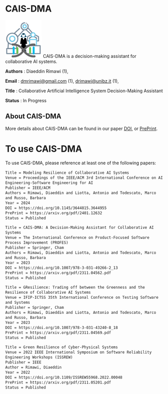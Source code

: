 # CAIS-DMA
![CAIS-DMA Icon](https://github.com/dmrimawi/CAIS-DMA/blob/master/CAIS-DMA.png?raw=true)
CAIS-DMA is a decision-making assistant for collaborative AI systems.

__Authors__ : Diaeddin Rimawi (1), 

__Email__ : dmrimawi@gmail.com (1), drimawi@unibz.it (1), 

__Title__ : Collaborative Artificial Intelligence System Decision-Making Assistant

__Status__ : In Progress

## About CAIS-DMA

More details about CAIS-DMA can be found in our paper [DOI](https://doi.org/10.1007/978-3-031-49266-2_13), or [PrePrint](https://arxiv.org/pdf/2311.04562.pdf).

# To use CAIS-DMA 
To use CAIS-DMA, please reference at least one of the following papers:

```
Title = Modeling Resilience of Collaborative AI Systems
Venue = Proceedings of the IEEE/ACM 3rd International Conference on AI Engineering-Software Engineering for AI
Publisher = IEEE/ACM
Authors = Rimawi, Diaeddin and Liotta, Antonio and Todescato, Marco and Russo, Barbara
Year = 2024
DOI = https://doi.org/10.1145/3644815.3644955
PrePrint = https://arxiv.org/pdf/2401.12632
Status = Published
```
```
Title = CAIS-DMA: A Decision-Making Assistant for Collaborative AI Systems
Venue = The International Conference on Product-Focused Software Process Improvement (PROFES) 
Publisher = Springer, Cham
Authors = Rimawi, Diaeddin and Liotta, Antonio and Todescato, Marco and Russo, Barbara
Year = 2023
DOI = https://doi.org/10.1007/978-3-031-49266-2_13
PrePrint = https://arxiv.org/pdf/2311.04562.pdf
Status = Published
```
```
Title = GResilience: Trading off between the Greenness and the Resilience of Collaborative AI Systems
Venue = IFIP-ICTSS 35th International Conference on Testing Software and Systems
Publisher = Springer, Cham
Authors = Rimawi, Diaeddin and Liotta, Antonio and Todescato, Marco and Russo, Barbara
Year = 2023
DOI = https://doi.org/10.1007/978-3-031-43240-8_18
PrePrint = https://arxiv.org/pdf/2311.04569.pdf
Status = Published
```
```
Title = Green Resilience of Cyber-Physical Systems
Venue = 2022 IEEE International Symposium on Software Reliability Engineering Workshops (ISSREW)
Publisher = IEEE
Author = Rimawi, Diaeddin
Year = 2022
DOI = https://doi.org/10.1109/ISSREW55968.2022.00048
PrePrint = https://arxiv.org/pdf/2311.05201.pdf
Status = Published
```

